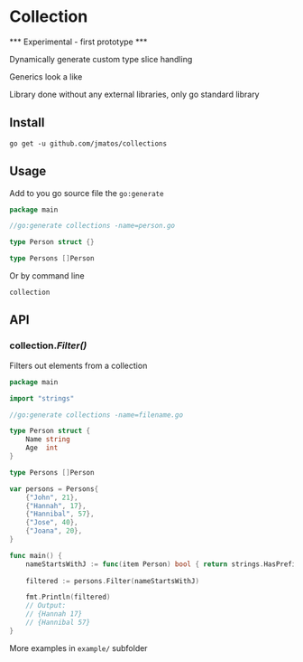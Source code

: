 # Collection

*** Experimental - first prototype ***

Dynamically generate custom type slice handling

Generics look a like

Library done without any external libraries, only go standard library 

## Install

```
go get -u github.com/jmatos/collections
``` 

## Usage

Add to you go source file the `go:generate`

```go
package main 

//go:generate collections -name=person.go

type Person struct {}

type Persons []Person

```

Or by command line

```
collection
```

## API

###  collection._Filter()_

Filters out elements from a collection

```go
package main

import "strings"

//go:generate collections -name=filename.go

type Person struct {
	Name string
	Age  int
}

type Persons []Person

var persons = Persons{
	{"John", 21},
	{"Hannah", 17},
	{"Hannibal", 57},
	{"Jose", 40},
	{"Joana", 20},
}

func main() {
	nameStartsWithJ := func(item Person) bool { return strings.HasPrefix(item.Name, "J") }
	
	filtered := persons.Filter(nameStartsWithJ)

	fmt.Println(filtered)
	// Output:
	// {Hannah 17}
	// {Hannibal 57}
}

```

More examples in `example/` subfolder
